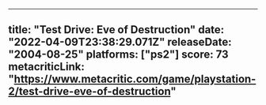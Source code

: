 
---
title: "Test Drive: Eve of Destruction"
date: "2022-04-09T23:38:29.071Z"
releaseDate: "2004-08-25"
platforms: ["ps2"]
score: 73
metacriticLink: "https://www.metacritic.com/game/playstation-2/test-drive-eve-of-destruction"
---
